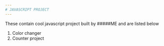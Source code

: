 ```yaml
---
# JAVASCRIPT PROJECT
---
```


These contain cool javascript project built by #####ME and are listed below
1. Color changer
2. Counter project
